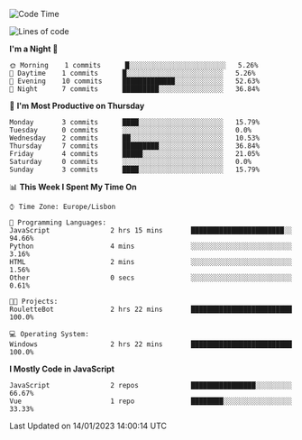 <!--START_SECTION:waka-->
![Code Time](http://img.shields.io/badge/Code%20Time-30%20hrs%2015%20mins-blue)

![Lines of code](https://img.shields.io/badge/From%20Hello%20World%20I%27ve%20Written-63%20Thousand%20lines%20of%20code-blue)

**I'm a Night 🦉** 

```text
🌞 Morning    1 commits      █░░░░░░░░░░░░░░░░░░░░░░░░   5.26% 
🌆 Daytime    1 commits      █░░░░░░░░░░░░░░░░░░░░░░░░   5.26% 
🌃 Evening    10 commits     █████████████░░░░░░░░░░░░   52.63% 
🌙 Night      7 commits      █████████░░░░░░░░░░░░░░░░   36.84%

```
📅 **I'm Most Productive on Thursday** 

```text
Monday       3 commits      ████░░░░░░░░░░░░░░░░░░░░░   15.79% 
Tuesday      0 commits      ░░░░░░░░░░░░░░░░░░░░░░░░░   0.0% 
Wednesday    2 commits      ██░░░░░░░░░░░░░░░░░░░░░░░   10.53% 
Thursday     7 commits      █████████░░░░░░░░░░░░░░░░   36.84% 
Friday       4 commits      █████░░░░░░░░░░░░░░░░░░░░   21.05% 
Saturday     0 commits      ░░░░░░░░░░░░░░░░░░░░░░░░░   0.0% 
Sunday       3 commits      ████░░░░░░░░░░░░░░░░░░░░░   15.79%

```


📊 **This Week I Spent My Time On** 

```text
⌚︎ Time Zone: Europe/Lisbon

💬 Programming Languages: 
JavaScript               2 hrs 15 mins       ███████████████████████░░   94.66% 
Python                   4 mins              ░░░░░░░░░░░░░░░░░░░░░░░░░   3.16% 
HTML                     2 mins              ░░░░░░░░░░░░░░░░░░░░░░░░░   1.56% 
Other                    0 secs              ░░░░░░░░░░░░░░░░░░░░░░░░░   0.61%

🐱‍💻 Projects: 
RouletteBot              2 hrs 22 mins       █████████████████████████   100.0%

💻 Operating System: 
Windows                  2 hrs 22 mins       █████████████████████████   100.0%

```

**I Mostly Code in JavaScript** 

```text
JavaScript               2 repos             ████████████████░░░░░░░░░   66.67% 
Vue                      1 repo              ████████░░░░░░░░░░░░░░░░░   33.33%

```



 Last Updated on 14/01/2023 14:00:14 UTC
<!--END_SECTION:waka-->
